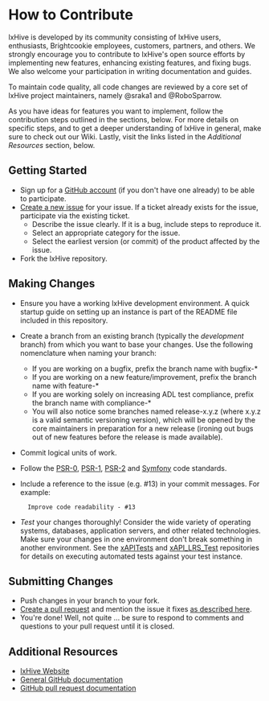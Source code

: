 # How to Contribute

lxHive is developed by its community consisting of lxHive users, enthusiasts,
Brightcookie employees, customers, partners, and others. We strongly encourage you to
contribute to lxHive's open source efforts by implementing new features,
enhancing existing features, and fixing bugs. We also welcome your participation
in writing documentation and guides.

To maintain code quality, all code changes are reviewed by a core set of lxHive project
maintainers, namely @sraka1 and @RoboSparrow.

As you have ideas for features you want to implement, follow the contribution
steps outlined in the sections, below. For more details on specific steps, and
to get a deeper understanding of lxHive in general, make sure to check out our Wiki.
Lastly, visit the links listed in the *Additional Resources* section, below.

## Getting Started

* Sign up for a [GitHub account](https://github.com/signup/free) (if you don't have one already) to be able to participate.
* [Create a new issue](https://github.com/Brightcookie/lxHive/issues/new) for your issue. If a ticket
already exists for the issue, participate via the existing ticket.
  * Describe the issue clearly. If it is a bug, include steps to reproduce it.
  * Select an appropriate category for the issue.
  * Select the earliest version (or commit) of the product affected by the issue.
* Fork the lxHive repository.

## Making Changes

* Ensure you have a working lxHive development environment. A quick startup guide on setting up an instance
is part of the README file included in this repository. 
* Create a branch from an existing branch (typically the *development* branch) from
which you want to base your changes.
Use the following nomenclature when naming your branch:
  * If you are working on a bugfix, prefix the branch name with bugfix-*
  * If you are working on a new feature/improvement, prefix the branch name with feature-*
  * If you are working solely on increasing ADL test compliance, prefix the branch name with compliance-*
  * You will also notice some branches named release-x.y.z (where x.y.z is a valid semantic versioning version), which will be opened by the core maintainers in preparation for a new release (ironing out bugs out of new features before the release is made available). 
* Commit logical units of work.
* Follow the [PSR-0](https://github.com/php-fig/fig-standards/blob/master/accepted/PSR-0.md), 
[PSR-1](https://github.com/php-fig/fig-standards/blob/master/accepted/PSR-1-basic-coding-standard.md), 
[PSR-2](https://github.com/php-fig/fig-standards/blob/master/accepted/PSR-2-coding-style-guide.md) and 
[Symfony](http://symfony.com/doc/current/contributing/code/standards.html) code standards.
* Include a reference to the issue (e.g. #13) in your commit messages.
For example:

        Improve code readability - #13

* *Test* your changes thoroughly! Consider the wide variety of operating
systems, databases, application servers, and other related technologies. Make sure your changes in one environment don't break something in
another environment. See the [xAPITests](https://github.com/sraka1/xAPITests) and [xAPI_LRS_Test](https://github.com/adlnet/xAPI_LRS_Test)
repositories for details on executing automated tests against your test instance.

## Submitting Changes

* Push changes in your branch to your fork.
* [Create a pull request](https://github.com/Brightcookie/lxHive/compare) and mention the issue it fixes [as described here](https://github.com/blog/1506-closing-issues-via-pull-requests).
* You're done! Well, not quite ... be sure to respond to comments and questions
to your pull request until it is closed.

## Additional Resources

* [lxHive Website](http://www.lxhive.com/)
* [General GitHub documentation](http://help.github.com/)
* [GitHub pull request
documentation](http://help.github.com/send-pull-requests/)
